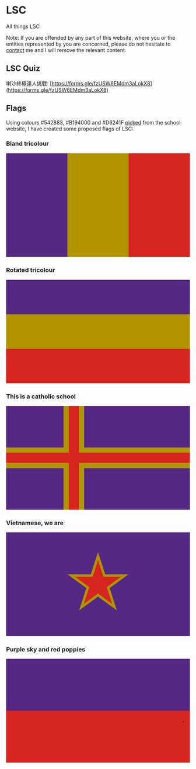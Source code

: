 # LSC
All things LSC

Note: If you are offended by any part of this website, where you or the entities represented by you are concerned, please do not hesitate to [contact](https://benspaghetti.github.io/contact.html) me and I will remove the relevant content.

## LSC Quiz

喇沙終極達人挑戰: [https://forms.gle/fzUSW6EMdm3aLokX8](https://forms.gle/fzUSW6EMdm3aLokX8)

## Flags
Using colours #542883, #B194000 and #D6241F [picked](https://imagecolorpicker.com/) from the school website, I have created some proposed flags of LSC:

### Bland tricolour 

![](lsctricolour.png)

### Rotated tricolour

![](lscrotatedtricolour.png)

### This is a catholic school

![](lscnordic.png)

### Vietnamese, we are

![](lscvietnam.png)

### Purple sky and red poppies

![](lscukraine.png)